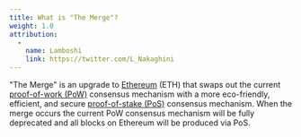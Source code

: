 ```yaml
---
title: What is "The Merge"?
weight: 1.0
attribution:
  -
    name: Lamboshi
    link: https://twitter.com/L_Nakaghini
---
```

"The Merge" is an upgrade to [Ethereum](https://ethereum.org) (ETH) that swaps out the current [proof-of-work (PoW)](https://ethereum.org/en/developers/docs/consensus-mechanisms/pow/) consensus mechanism with a more eco-friendly, efficient, and secure [proof-of-stake (PoS)](https://ethereum.org/en/developers/docs/consensus-mechanisms/pos/) consensus mechanism. When the merge occurs the current PoW consensus mechanism will be fully deprecated and all blocks on Ethereum will be produced via PoS.
